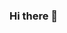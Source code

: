 ### Hi there 👋
<!-- 
![Yahya's github stats](https://github-readme-stats.vercel.app/api?username=itsyahyaa&count_private=true&show_icons=true&theme=synthwave) -->
<!--
**itsyahyaa/itsyahyaa** is a ✨ _special_ ✨ repository because its `README.md` (this file) appears on your GitHub profile.

Here are some ideas to get you started:

- 🔭 I’m currently working on ...
- 🌱 I’m currently learning ...
- 👯 I’m looking to collaborate on ...
- 🤔 I’m looking for help with ...
- 💬 Ask me about ...
- 📫 How to reach me: ...
- 😄 Pronouns: ...
- ⚡ Fun fact: ...
-->
